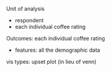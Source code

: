 Unit of analysis
- respondent
- each individual coffee rating



Outcomes: each individual coffee rating
- features: all the demographic data


vis types:
upset plot (in lieu of venn)